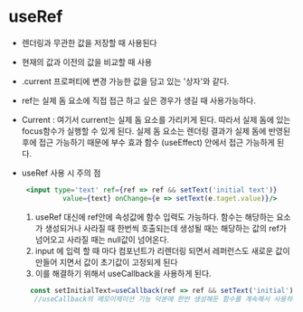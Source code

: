 # **useRef**

* 렌더링과 무관한 값을 저장할 때 사용된다
* 현재의 값과 이전의 값을 비교할 때 사용
* .current 프로퍼티에 변경 가능한 값을 담고 있는 '상자'와 같다.
* ref는 실제 돔 요소에 직접 접근 하고 싶은 경우가 생길 때 사용가능하다.
* Current : 여기서 current는 실제 돔 요소를 가리키게 된다. 따라서 실제 돔에 있는 focus함수가 실행할 수 있게 된다. 실제 돔 요소는 렌더링 결과가 실제 돔에 반영된 후에 접근 가능하기 때문에 부수 효과 함수 (useEffect) 안에서 접근 가능하게 된다.
* useRef 사용 시 주의 점

    ```jsx
     <input type='text' ref={ref => ref && setText('initial text')}
              value={text} onChange={e => setText(e.taget.value)}/>
    
    ```

    1. useRef 대신에 ref안에 속성값에 함수 입력도 가능하다. 함수는 해당하는 요소가 생성되거나 사라질 때 한번씩 호출되는데 생성될 때는 해당하는 값의 ref가 넘어오고 사라질 때는 null값이 넘어온다.
    2. input 에 입력 할 때 마다 컴포넌트가 리렌더링 되면서 레퍼런스도 새로운 값이 만들어 지면서 값이 초기값이 고정되게 된다
    3. 이를 해결하기 위해서 useCallback을 사용하게 된다.
     ```jsx
       const setInitialText=useCallback(ref => ref && setText('initial'), [])
        //useCallback의 메모이제이션 기능 덕분에 한번 생성해둔 함수를 계속해서 사용하게 된다
    ```